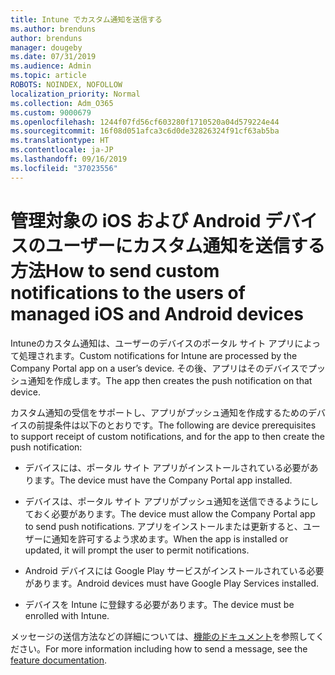 ```yaml
---
title: Intune でカスタム通知を送信する
ms.author: brenduns
author: brenduns
manager: dougeby
ms.date: 07/31/2019
ms.audience: Admin
ms.topic: article
ROBOTS: NOINDEX, NOFOLLOW
localization_priority: Normal
ms.collection: Adm_O365
ms.custom: 9000679
ms.openlocfilehash: 1244f07fd56cf603280f1710520a04d579224e44
ms.sourcegitcommit: 16f08d051afca3c6d0de32826324f91cf63ab5ba
ms.translationtype: HT
ms.contentlocale: ja-JP
ms.lasthandoff: 09/16/2019
ms.locfileid: "37023556"
---
```

# <a name="how-to-send-custom-notifications-to-the-users-of-managed-ios-and-android-devices"></a><span data-ttu-id="0fe6b-102">管理対象の iOS および Android デバイスのユーザーにカスタム通知を送信する方法</span><span class="sxs-lookup"><span data-stu-id="0fe6b-102">How to send custom notifications to the users of managed iOS and Android devices</span></span>

<span data-ttu-id="0fe6b-103">Intuneのカスタム通知は、ユーザーのデバイスのポータル サイト アプリによって処理されます。</span><span class="sxs-lookup"><span data-stu-id="0fe6b-103">Custom notifications for Intune are processed by the Company Portal app on a user’s device.</span></span> <span data-ttu-id="0fe6b-104">その後、アプリはそのデバイスでプッシュ通知を作成します。</span><span class="sxs-lookup"><span data-stu-id="0fe6b-104">The app then creates the push notification on that device.</span></span>

<span data-ttu-id="0fe6b-105">カスタム通知の受信をサポートし、アプリがプッシュ通知を作成するためのデバイスの前提条件は以下のとおりです。</span><span class="sxs-lookup"><span data-stu-id="0fe6b-105">The following are device prerequisites to support receipt of custom notifications, and for the app to then create the push notification:</span></span>

- <span data-ttu-id="0fe6b-106">デバイスには、ポータル サイト アプリがインストールされている必要があります。</span><span class="sxs-lookup"><span data-stu-id="0fe6b-106">The device must have the Company Portal app installed.</span></span>  

- <span data-ttu-id="0fe6b-107">デバイスは、ポータル サイト アプリがプッシュ通知を送信できるようにしておく必要があります。</span><span class="sxs-lookup"><span data-stu-id="0fe6b-107">The device must allow the Company Portal app to send push notifications.</span></span> <span data-ttu-id="0fe6b-108">アプリをインストールまたは更新すると、ユーザーに通知を許可するよう求めます。</span><span class="sxs-lookup"><span data-stu-id="0fe6b-108">When the app is installed or updated, it will prompt the user to permit notifications.</span></span>

- <span data-ttu-id="0fe6b-109">Android デバイスには Google Play サービスがインストールされている必要があります。</span><span class="sxs-lookup"><span data-stu-id="0fe6b-109">Android devices must have Google Play Services installed.</span></span>

- <span data-ttu-id="0fe6b-110">デバイスを Intune に登録する必要があります。</span><span class="sxs-lookup"><span data-stu-id="0fe6b-110">The device must be enrolled with Intune.</span></span>

<span data-ttu-id="0fe6b-111">メッセージの送信方法などの詳細については、[機能のドキュメント](https://docs.microsoft.com/intune/custom-notifications)を参照してください。</span><span class="sxs-lookup"><span data-stu-id="0fe6b-111">For more information including how to send a message, see the [feature documentation](https://docs.microsoft.com/intune/custom-notifications).</span></span>

